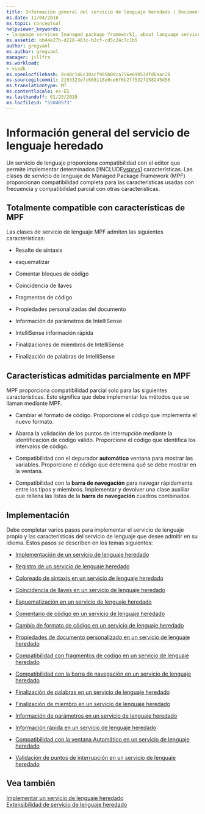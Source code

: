 ```yaml
---
title: Información general del servicio de lenguaje heredado | Documentos de Microsoft
ms.date: 11/04/2016
ms.topic: conceptual
helpviewer_keywords:
- language services [managed package framework], about language services
ms.assetid: bb44e27b-d228-463c-b2cf-cd5c24c7c1b5
author: gregvanl
ms.author: gregvanl
manager: jillfra
ms.workload:
- vssdk
ms.openlocfilehash: 8c48c146c38acf905b08ca756e69053dfd6aac28
ms.sourcegitcommit: 2193323efc608118e0ce6f6b2ff532f158245d56
ms.translationtype: MT
ms.contentlocale: es-ES
ms.lasthandoff: 01/25/2019
ms.locfileid: "55040573"
---
```

# <a name="legacy-language-service-overview"></a>Información general del servicio de lenguaje heredado
Un servicio de lenguaje proporciona compatibilidad con el editor que permite implementar determinados [!INCLUDE[vsprvs](../../code-quality/includes/vsprvs_md.md)] características. Las clases de servicio de lenguaje de Managed Package Framework (MPF) proporcionan compatibilidad completa para las características usadas con frecuencia y compatibilidad parcial con otras características.  
  
## <a name="fully-supported-features-in-the-mpf"></a>Totalmente compatible con características de MPF  
 Las clases de servicio de lenguaje MPF admiten las siguientes características:  
  
-   Resalte de sintaxis  
  
-   esquematizar  
  
-   Comentar bloques de código  
  
-   Coincidencia de llaves  
  
-   Fragmentos de código  
  
-   Propiedades personalizadas del documento  
  
-   Información de parámetros de IntelliSense  
  
-   IntelliSense información rápida  
  
-   Finalizaciones de miembros de IntelliSense  
  
-   Finalización de palabras de IntelliSense  
  
## <a name="partially-supported-features-in-the-mpf"></a>Características admitidas parcialmente en MPF  
 MPF proporciona compatibilidad parcial solo para las siguientes características. Esto significa que debe implementar los métodos que se llaman mediante MPF.  
  
-   Cambiar el formato de código. Proporcione el código que implementa el nuevo formato.  
  
-   Abarca la validación de los puntos de interrupción mediante la identificación de código válido. Proporcione el código que identifica los intervalos de código.  
  
-   Compatibilidad con el depurador **automático** ventana para mostrar las variables. Proporcione el código que determina qué se debe mostrar en la ventana.  
  
-   Compatibilidad con la **barra de navegación** para navegar rápidamente entre los tipos y miembros. Implementar y devolver una clase auxiliar que rellena las listas de la **barra de navegación** cuadros combinados.  
  
## <a name="implementation"></a>Implementación  
 Debe completar varios pasos para implementar el servicio de lenguaje propio y las características del servicio de lenguaje que desee admitir en su idioma. Estos pasos se describen en los temas siguientes:  
  
-   [Implementación de un servicio de lenguaje heredado](../../extensibility/internals/implementing-a-legacy-language-service2.md)  
  
-   [Registro de un servicio de lenguaje heredado](../../extensibility/internals/registering-a-legacy-language-service1.md)  
  
-   [Coloreado de sintaxis en un servicio de lenguaje heredado](../../extensibility/internals/syntax-colorizing-in-a-legacy-language-service.md)  
  
-   [Coincidencia de llaves en un servicio de lenguaje heredado](../../extensibility/internals/brace-matching-in-a-legacy-language-service.md)  
  
-   [Esquematización en un servicio de lenguaje heredado](../../extensibility/internals/outlining-in-a-legacy-language-service.md)  
  
-   [Comentario de código en un servicio de lenguaje heredado](../../extensibility/internals/commenting-code-in-a-legacy-language-service.md)  
  
-   [Cambio de formato de código en un servicio de lenguaje heredado](../../extensibility/internals/reformatting-code-in-a-legacy-language-service.md)  
  
-   [Propiedades de documento personalizado en un servicio de lenguaje heredado](../../extensibility/internals/custom-document-properties-in-a-legacy-language-service.md)  
  
-   [Compatibilidad con fragmentos de código en un servicio de lenguaje heredado](../../extensibility/internals/support-for-code-snippets-in-a-legacy-language-service.md)  
  
-   [Compatibilidad con la barra de navegación en un servicio de lenguaje heredado](../../extensibility/internals/support-for-the-navigation-bar-in-a-legacy-language-service.md)  
  
-   [Finalización de palabras en un servicio de lenguaje heredado](../../extensibility/internals/word-completion-in-a-legacy-language-service.md)  
  
-   [Finalización de miembro en un servicio de lenguaje heredado](../../extensibility/internals/member-completion-in-a-legacy-language-service.md)  
  
-   [Información de parámetros en un servicio de lenguaje heredado](../../extensibility/internals/parameter-info-in-a-legacy-language-service2.md)  
  
-   [Información rápida en un servicio de lenguaje heredado](../../extensibility/internals/quick-info-in-a-legacy-language-service.md)  
  
-   [Compatibilidad con la ventana Automático en un servicio de lenguaje heredado](../../extensibility/internals/support-for-the-autos-window-in-a-legacy-language-service.md)  
  
-   [Validación de puntos de interrupción en un servicio de lenguaje heredado](../../extensibility/internals/validating-breakpoints-in-a-legacy-language-service.md)  
  
## <a name="see-also"></a>Vea también  
 [Implementar un servicio de lenguaje heredado](../../extensibility/internals/implementing-a-legacy-language-service1.md)   
 [Extensibilidad de servicio de lenguaje heredado](../../extensibility/internals/legacy-language-service-extensibility.md)